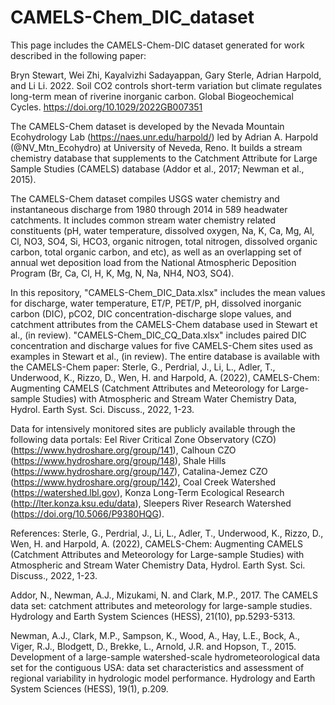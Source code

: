 # CAMELS-Chem_DIC_dataset

This page includes the CAMELS-Chem-DIC dataset generated for work described in the following paper:

Bryn Stewart, Wei Zhi, Kayalvizhi Sadayappan, Gary Sterle, Adrian Harpold, and Li Li. 2022. Soil CO2 controls short-term variation but climate regulates long-term mean of riverine inorganic carbon. Global Biogeochemical Cycles. https://doi.org/10.1029/2022GB007351

The CAMELS-Chem dataset is developed by the Nevada Mountain Ecohydrology Lab (https://naes.unr.edu/harpold/) led by Adrian A. Harpold (@NV_Mtn_Ecohydro) at University of Neveda, Reno. It builds a stream chemistry database that supplements to the Catchment Attribute for Large Sample Studies (CAMELS) database (Addor et al., 2017; Newman et al., 2015).

The CAMELS-Chem dataset compiles USGS water chemistry and instantaneous discharge from 1980 through 2014 in 589 headwater catchments. It includes common stream water chemistry related constituents (pH, water temperature, dissolved oxygen, Na, K, Ca, Mg, Al, Cl, NO3, SO4, Si, HCO3, organic nitrogen, total nitrogen, dissolved organic carbon, total organic carbon, and etc), as well as an overlapping set of annual wet deposition load from the National Atmospheric Deposition Program (Br, Ca, Cl, H, K, Mg, N, Na, NH4, NO3, SO4).

In this repository, "CAMELS-Chem_DIC_Data.xlsx" includes the mean values for discharge, water temperature, ET/P, PET/P, pH, dissolved inorganic carbon (DIC), pCO2, DIC concentration-discharge slope values, and catchment attributes from the CAMELS-Chem database used in Stewart et al., (in review). "CAMELS-Chem_DIC_CQ_Data.xlsx" includes paired DIC concentration and discharge values for five CAMELS-Chem sites used as examples in Stewart et al., (in review). The entire database is available with the CAMELS-Chem paper: Sterle, G., Perdrial, J., Li, L., Adler, T., Underwood, K., Rizzo, D., Wen, H. and Harpold, A. (2022), CAMELS-Chem: Augmenting CAMELS (Catchment Attributes and Meteorology for Large-sample Studies) with Atmospheric and Stream Water Chemistry Data, Hydrol. Earth Syst. Sci. Discuss., 2022, 1-23.

Data for intensively monitored sites are publicly available through the following data portals: Eel River Critical Zone Observatory (CZO) (https://www.hydroshare.org/group/141), Calhoun CZO (https://www.hydroshare.org/group/148), Shale Hills (https://www.hydroshare.org/group/147), Catalina-Jemez CZO (https://www.hydroshare.org/group/142), Coal Creek Watershed (https://watershed.lbl.gov),  Konza Long-Term Ecological Research (http://lter.konza.ksu.edu/data), Sleepers River Research Watershed (https://doi.org/10.5066/P9380HQG).

References: Sterle, G., Perdrial, J., Li, L., Adler, T., Underwood, K., Rizzo, D., Wen, H. and Harpold, A. (2022), CAMELS-Chem: Augmenting CAMELS (Catchment Attributes and Meteorology for Large-sample Studies) with Atmospheric and Stream Water Chemistry Data, Hydrol. Earth Syst. Sci. Discuss., 2022, 1-23.

Addor, N., Newman, A.J., Mizukami, N. and Clark, M.P., 2017. The CAMELS data set: catchment attributes and meteorology for large-sample studies. Hydrology and Earth System Sciences (HESS), 21(10), pp.5293-5313.

Newman, A.J., Clark, M.P., Sampson, K., Wood, A., Hay, L.E., Bock, A., Viger, R.J., Blodgett, D., Brekke, L., Arnold, J.R. and Hopson, T., 2015. Development of a large-sample watershed-scale hydrometeorological data set for the contiguous USA: data set characteristics and assessment of regional variability in hydrologic model performance. Hydrology and Earth System Sciences (HESS), 19(1), p.209.

